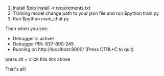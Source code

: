 1. Install 
$pip install -r requirements.txt
2. Training model
change path to  your json file and run
$python train.py
4. Run
$python main_chat.py

Then when you see:
* Debugger is active!
 * Debugger PIN: 837-890-245
 * Running on http://localhost:8000/ (Press CTRL+C to quit)

press alt + click this link above

That's all!
